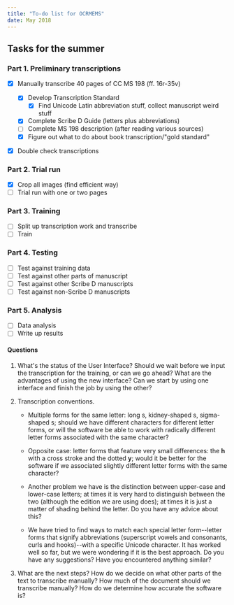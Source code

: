 ```yaml
---
title: "To-do list for OCRMEMS"
date: May 2018
---
```


## Tasks for the summer

### Part 1. Preliminary transcriptions

- [x] Manually transcribe 40 pages of CC MS 198 (ff. 16r-35v)

    - [x] Develop Transcription Standard
        - [x] Find Unicode Latin abbreviation stuff, collect manuscript weird stuff
    - [x] Complete Scribe D Guide (letters plus abbreviations)
    - [ ] Complete MS 198 description (after reading various sources)
    - [x] Figure out what to do about book transcription/"gold standard"

- [x] Double check transcriptions

### Part 2. Trial run

- [X] Crop all images (find efficient way)
- [ ] Trial run with one or two pages

### Part 3. Training

- [ ] Split up transcription work and transcribe
- [ ] Train

### Part 4. Testing

- [ ] Test against training data
- [ ] Test against other parts of manuscript
- [ ] Test against other Scribe D manuscripts
- [ ] Test against non-Scribe D manuscripts

### Part 5. Analysis

- [ ] Data analysis
- [ ] Write up results

#### Questions

1. What's the status of the User Interface? Should we wait before we input the transcription for the training, or can we go ahead? What are the advantages of using the new interface? Can we start by using one interface and finish the job by using the other?

2. Transcription conventions.

    - Multiple forms for the same letter: long s, kidney-shaped s, sigma-shaped s; should we have different characters for different letter forms, or will the software be able to work with radically different letter forms associated with the same character?

    - Opposite case: letter forms that feature very small differences: the __h__ with a cross stroke and the dotted __y__; would it be better for the software if we associated slightly different letter forms with the same character?

    - Another problem we have is the distinction between upper-case and lower-case letters; at times it is very hard to distinguish between the two (although the edition we are using does); at times it is just a matter of shading behind the letter. Do you have any advice about this?

    - We have tried to find ways to match each special letter form--letter forms that signify abbreviations (superscript vowels and consonants, curls and hooks)--with a specific Unicode character. It has worked well so far, but we were wondering if it is the best approach. Do you have any suggestions? Have you encountered anything similar?

3. What are the next steps? How do we decide on what other parts of the text to transcribe manually? How much of the document should we transcribe manually? How do we determine how accurate the software is?
